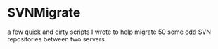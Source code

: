 SVNMigrate
==========

a few quick and dirty scripts I wrote to help migrate 50 some odd SVN repositories between two servers

